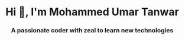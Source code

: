 <h1 align="center">Hi 👋, I'm Mohammed Umar Tanwar</h1>
<h3 align="center">A passionate coder with zeal to learn new technologies</h3>

<!--
**UmarTanwar3527/UmarTanwar3527** is a ✨ _special_ ✨ repository because its `README.md` (this file) appears on your GitHub profile.

Here are some ideas to get you started:

- 🔭 I’m currently working on ...
- 🌱 I’m currently learning ...
- 👯 I’m looking to collaborate on ...
- 🤔 I’m looking for help with ...
- 💬 Ask me about ...
- 📫 How to reach me: ...
- 😄 Pronouns: ...
- ⚡ Fun fact: ...
-->
